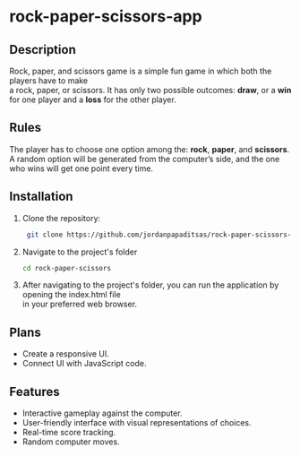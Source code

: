 # rock-paper-scissors-app

## Description  
Rock, paper, and scissors game is a simple fun game in which both the players have to make  
a rock, paper, or scissors. 
It has only two possible outcomes:  **draw**, or a **win** for one player and a **loss** for the other player.  

## Rules  
The player has to choose one option among the: **rock**, **paper**, and **scissors**.  
A random option will be generated from the computer’s side, and the one who wins will get one point every time.

## Installation

1. Clone the repository:

   ```bash
    git clone https://github.com/jordanpapaditsas/rock-paper-scissors-app.git
   ```
2. Navigate to the project's folder
   ```bash
   cd rock-paper-scissors 
   ```
3. After navigating to the project's folder, you can run the application by opening the index.html file  
in your preferred web browser.   
   
## Plans  
- Create a responsive UI.
- Connect UI with JavaScript code.

## Features
<ul>
  <li>Interactive gameplay against the computer.</li>
  <li>User-friendly interface with visual representations of choices.</li>
  <li>Real-time score tracking.</li>
  <li>Random computer moves.</li>
</ul>
